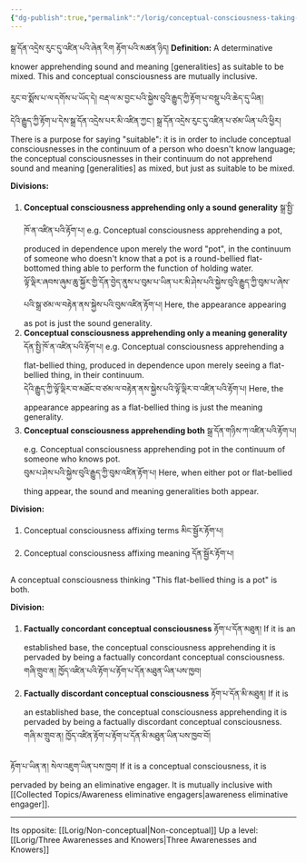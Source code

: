 ```yaml
---
{"dg-publish":true,"permalink":"/lorig/conceptual-consciousness-taking-a-meaning-generality-as-its-apprehended-object/"}
---
```


སྒྲ་དོན་འདྲེས་རུང་དུ་འཛིན་པའི་ཞེན་རིག རྟོག་པའི་མཚན་ཉིད།
**Definition:** A determinative knower apprehending sound and meaning [generalities] as suitable to be mixed.
This and conceptual consciousness are mutually inclusive.

རུང་བ་སྨོས་པ་ལ་དགོས་པ་ཡོད་དེ། བརྡ་ལ་མ་བྱང་པའི་སྐྱེས་བུའི་རྒྱུད་ཀྱི་རྟོག་པ་བསྡུ་པའི་ཆེད་དུ་ཡིན།<br>དེའི་རྒྱུད་ཀྱི་རྟོག་པ་དེས་སྒྲ་དོན་འདྲེས་པར་མི་འཛིན་ཀྱང་། སྒྲ་དོན་འདྲེས་རུང་དུ་འཛིན་པ་ཙམ་ཡིན་པའི་ཕྱིར།
There is a purpose for saying "suitable": it is in order to include conceptual consciousnesses in the continuum of a person who doesn't know language; the conceptual consciousnesses in their continuum do not apprehend sound and meaning [generalities] as mixed, but just as suitable to be mixed.

**Divisions:**
1. **Conceptual consciousness apprehending only a sound generality** སྒྲ་སྤྱི་ཁོ་ན་འཛིན་པའི་རྟོག་པ།
   e.g. Conceptual consciousness apprehending a pot, produced in dependence upon merely the word "pot", in the continuum of someone who doesn't know that a pot is a round-bellied flat-bottomed thing able to perform the function of holding water.<br>ལྟོ་ལྡིར་ཞབས་ཞུམ་ཆུ་སྐྱོར་གྱི་དོན་བྱེད་ནུས་པ་བུམ་པ་ཡིན་པར་མི་ཤེས་པའི་སྐྱེས་བུའི་རྒྱུད་ཀྱི་བུམ་པ་ཞེས་པའི་སྒྲ་ཙམ་ལ་བརྟེན་ནས་སྐྱེས་པའི་བུམ་འཛིན་རྟོག་པ།
   Here, the appearance appearing as pot is just the sound generality.
2. **Conceptual consciousness apprehending only a meaning generality** དོན་སྤྱི་ཁོ་ན་འཛིན་པའི་རྟོག་པ།
   e.g. Conceptual consciousness apprehending a flat-bellied thing, produced in dependence upon merely seeing a flat-bellied thing, in their continuum.<br>དེའི་རྒྱུད་ཀྱི་ལྟོ་ལྡིར་བ་མཐོང་བ་ཙམ་ལ་བརྟེན་ནས་སྐྱེས་པའི་ལྟོ་ལྡིར་བ་འཛིན་པའི་རྟོག་པ།
   Here, the appearance appearing as a flat-bellied thing is just the meaning generality.
3. **Conceptual consciousness apprehending both** སྒྲ་དོན་གཉིས་ཀ་འཛིན་པའི་རྟོག་པ།
   e.g. Conceptual consciousness apprehending pot in the continuum of someone who knows pot.<br>བུམ་པ་ཤེས་པའི་སྐྱེས་བུའི་རྒྱུད་ཀྱི་བུམ་འཛིན་རྟོག་པ།
   Here, when either pot or flat-bellied thing appear, the sound and meaning generalities both appear.

**Division:**
1. Conceptual consciousness affixing terms མིང་སྦྱོར་རྟོག་པ།
2. Conceptual consciousness affixing meaning དོན་སྦྱོར་རྟོག་པ།

A conceptual consciousness thinking "This flat-bellied thing is a pot" is both.

**Division:**
1. **Factually concordant conceptual consciousness** རྟོག་པ་དོན་མཐུན།
   If it is an established base, the conceptual consciousness apprehending it is pervaded by being a factually concordant conceptual consciousness.<br>གཞི་གྲུབ་ན། ཁྱོད་འཛིན་པའི་རྟོག་པ་རྟོག་པ་དོན་མཐུན་ཡིན་པས་ཁྱབ།
2. **Factually discordant conceptual consciousness** རྟོག་པ་དོན་མི་མཐུན།
   If it is an established base, the conceptual consciousness apprehending it is pervaded by being a factually discordant conceptual consciousness.<br>གཞི་མ་གྲུབ་ན། ཁྱོད་འཛིན་རྟོག་པ་རྟོག་པ་དོན་མི་མཐུན་ཡིན་པས་ཁྱབ་བོ།

རྟོག་པ་ཡིན་ན། སེལ་འཇུག་ཡིན་པས་ཁྱབ།
If it is a conceptual consciousness, it is pervaded by being an eliminative engager.
It is mutually inclusive with [[Collected Topics/Awareness eliminative engagers\|awareness eliminative engager]].

---
Its opposite: [[Lorig/Non-conceptual\|Non-conceptual]]
Up a level: [[Lorig/Three Awarenesses and Knowers\|Three Awarenesses and Knowers]]